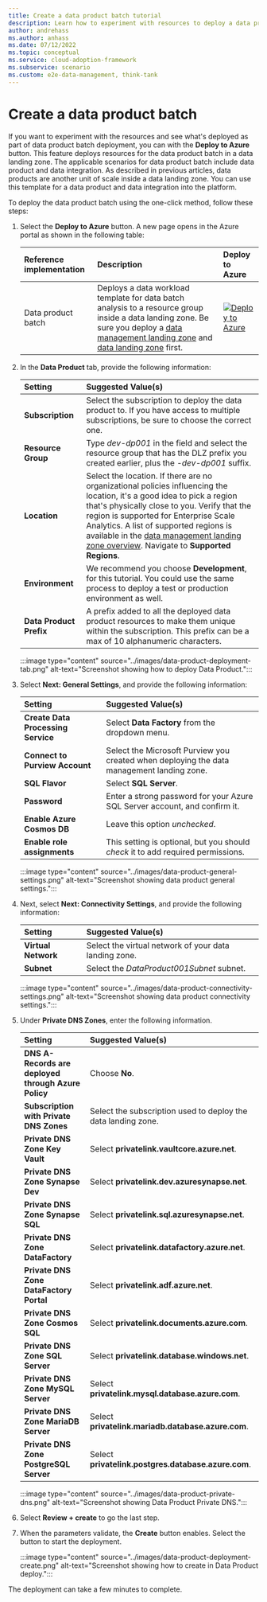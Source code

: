 ```yaml
---
title: Create a data product batch tutorial
description: Learn how to experiment with resources to deploy a data product batch using the one-click method in a data landing zone.
author: andrehass
ms.author: anhass
ms.date: 07/12/2022
ms.topic: conceptual
ms.service: cloud-adoption-framework
ms.subservice: scenario
ms.custom: e2e-data-management, think-tank
---
```


# Create a data product batch

If you want to experiment with the resources and see what's deployed as part of data product batch deployment, you can with the **Deploy to Azure** button. This feature deploys resources for the data product batch in a data landing zone. The applicable scenarios for data product batch include data product and data integration. As described in previous articles, data products are another unit of scale inside a data landing zone. You can use this template for a data product and data integration into the platform.

To deploy the data product batch using the one-click method, follow these steps:

1. Select the **Deploy to Azure** button. A new page opens in the Azure portal as shown in the following table:

      | Reference implementation   | Description | Deploy to Azure |
      |:---------------------------|:------------|:----------------|
      | Data product batch     | Deploys a data workload template for data batch analysis to a resource group inside a data landing zone. Be sure you deploy a [data management landing zone](https://github.com/Azure/data-management-zone) and [data landing zone](https://github.com/Azure/data-landing-zone) first. |[![Deploy to Azure](https://aka.ms/deploytoazurebutton)](https://portal.azure.com/#blade/Microsoft_Azure_CreateUIDef/CustomDeploymentBlade/uri/https%3A%2F%2Fraw.githubusercontent.com%2FAzure%2Fdata-product-batch%2Fmain%2Finfra%2Fmain.json/uiFormDefinitionUri/https%3A%2F%2Fraw.githubusercontent.com%2FAzure%2Fdata-product-batch%2Fmain%2Fdocs%2Freference%2Fportal.dataProduct.json) |

1. In the **Data Product** tab, provide the following information:

      | Setting| Suggested Value(s)  |
      |:-------|:--------------------|
      | **Subscription** | Select the subscription to deploy the data product to. If you have access to multiple subscriptions, be sure to choose the correct one. |
      | **Resource Group** | Type *dev-dp001* in the field and select the resource group that has the DLZ prefix you created earlier, plus the *-dev-dp001* suffix. |  
      | **Location**| Select the location. If there are no organizational policies influencing the location, it's a good idea to pick a region that's physically close to you. Verify that the region is supported for Enterprise Scale Analytics. A list of supported regions is available in the [data management landing zone overview](/lab1/0_data_management_landing_zone_overview/). Navigate to **Supported Regions**. |
      | **Environment** | We recommend you choose **Development**, for this tutorial. You could use the same process to deploy a test or production environment as well. |
      | **Data Product Prefix** | A prefix added to all the deployed data product resources to make them unique within the subscription. This prefix can be a max of 10 alphanumeric characters. |

      :::image type="content" source="../images/data-product-deployment-tab.png" alt-text="Screenshot showing how to deploy Data Product.":::

1. Select **Next: General Settings**, and provide the following information:

      | Setting| Suggested Value(s)  |
      |:-------|:--------------------|
      | **Create Data Processing Service** | Select **Data Factory** from the dropdown menu. |
      | **Connect to Purview Account** | Select the Microsoft Purview you created when deploying the data management landing zone. |
      | **SQL Flavor** | Select **SQL Server**. |
      | **Password** | Enter a strong password for your Azure SQL Server account, and confirm it. |
      | **Enable Azure Cosmos DB** | Leave this option *unchecked*. |
      | **Enable role assignments** | This setting is optional, but you should *check* it to add required permissions. |

      :::image type="content" source="../images/data-product-general-settings.png" alt-text="Screenshot showing data product general settings.":::

1. Next, select **Next: Connectivity Settings**, and provide the following information:

      | Setting| Suggested Value(s)  |
      |:-------|:--------------------|
      | **Virtual Network** | Select the virtual network of your data landing zone. |
      | **Subnet** | Select the *DataProduct001Subnet* subnet. |

      :::image type="content" source="../images/data-product-connectivity-settings.png" alt-text="Screenshot showing data product connectivity settings.":::

1. Under **Private DNS Zones**, enter the following information.

      | Setting| Suggested Value(s)  |
      |:-------|:--------------------|
      | **DNS A-Records are deployed through Azure Policy** | Choose **No**. |
      | **Subscription with Private DNS Zones** | Select the subscription used to deploy the data landing zone. |
      | **Private DNS Zone Key Vault** | Select **privatelink.vaultcore.azure.net**. |
      | **Private DNS Zone Synapse Dev** | Select **privatelink.dev.azuresynapse.net**. |
      | **Private DNS Zone Synapse SQL** | Select **privatelink.sql.azuresynapse.net**. |
      | **Private DNS Zone DataFactory** | Select **privatelink.datafactory.azure.net**. |
      | **Private DNS Zone DataFactory Portal** | Select **privatelink.adf.azure.net**. |
      | **Private DNS Zone Cosmos SQL**  | Select **privatelink.documents.azure.com**. |
      | **Private DNS Zone SQL Server** | Select **privatelink.database.windows.net**. |
      | **Private DNS Zone MySQL Server** | Select **privatelink.mysql.database.azure.com**. |
      | **Private DNS Zone MariaDB Server** | Select **privatelink.mariadb.database.azure.com**. |
      | **Private DNS Zone PostgreSQL Server** | Select **privatelink.postgres.database.azure.com**. |

      :::image type="content" source="../images/data-product-private-dns.png" alt-text="Screenshot showing Data Product Private DNS.":::

1. Select **Review + create** to go the last step.

1. When the parameters validate, the **Create** button enables. Select the button to start the deployment.

   :::image type="content" source="../images/data-product-deployment-create.png" alt-text="Screenshot showing how to create in Data Product deploy.":::

The deployment can take a few minutes to complete.
